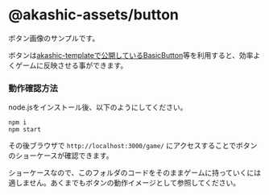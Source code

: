 # @akashic-assets/button

ボタン画像のサンプルです。

ボタンは[akashic-templateで公開しているBasicButton](https://github.com/shinonomekazan/akashic-template/blob/main/src/components/BasicButton.ts)等を利用すると、効率よくゲームに反映させる事ができます。

### 動作確認方法

node.jsをインストール後、以下のようにしてください。

```
npm i
npm start
```

その後ブラウザで `http://localhost:3000/game/` にアクセスすることでボタンのショーケースが確認できます。

ショーケースなので、このフォルダのコードをそのままゲームに持っていくには適しません。あくまでもボタンの動作イメージとして参照してください。
